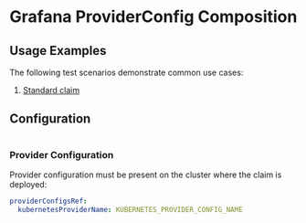 # Grafana ProviderConfig Composition

## Usage Examples

The following test scenarios demonstrate common use cases:

1. [Standard claim](test/scenarios/standard/claim.yaml)

## Configuration

```yaml

```

### Provider Configuration

Provider configuration must be present on the cluster where the claim is deployed:

```yaml
providerConfigsRef:
  kubernetesProviderName: KUBERNETES_PROVIDER_CONFIG_NAME
```
